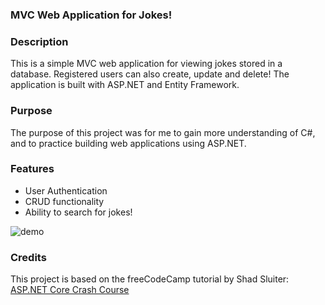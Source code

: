 ﻿### MVC Web Application for Jokes!

### Description
This is a simple MVC web application for viewing jokes stored in a database. Registered users can also create, update and delete! The application is built with ASP.NET and Entity Framework.

### Purpose
The purpose of this project was for me to gain more understanding of C#, and to practice building web applications using ASP.NET.

### Features
- User Authentication
- CRUD functionality
- Ability to search for jokes!

![demo]("image\img.png")

### Credits
This project is based on the freeCodeCamp tutorial by Shad Sluiter: [ASP.NET Core Crash Course](https://www.youtube.com/watch?v=BfEjDD8mWYg&t=3s)